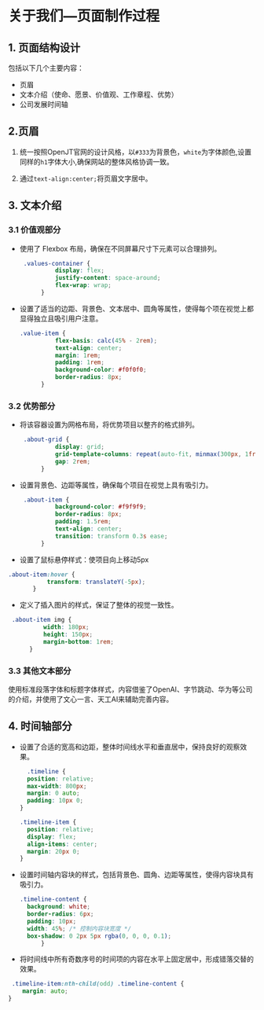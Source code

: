 # 关于我们—页面制作过程
## 1. 页面结构设计
包括以下几个主要内容：
- 页眉
- 文本介绍（使命、愿景、价值观、工作章程、优势）
- 公司发展时间轴
  
## 2.页眉
1. 统一按照OpenJT官网的设计风格，以```#333```为背景色，```white```为字体颜色,设置同样的```h1```字体大小,确保网站的整体风格协调一致。

2. 通过```text-align:center;```将页眉文字居中。
   
## 3. 文本介绍
### 3.1 价值观部分
- 使用了 Flexbox 布局，确保在不同屏幕尺寸下元素可以合理排列。
  ```css
   .values-container {
            display: flex;
            justify-content: space-around;
            flex-wrap: wrap;
        }
  ```
- 设置了适当的边距、背景色、文本居中、圆角等属性，使得每个项在视觉上都显得独立且吸引用户注意。
  ```css
  .value-item {
            flex-basis: calc(45% - 2rem);
            text-align: center;
            margin: 1rem;
            padding: 1rem;
            background-color: #f0f0f0;
            border-radius: 8px;
        }
  ```
### 3.2 优势部分
- 将该容器设置为网格布局，将优势项目以整齐的格式排列。
  ```css
   .about-grid {
            display: grid;
            grid-template-columns: repeat(auto-fit, minmax(300px, 1fr));
            gap: 2rem;
        }
  ```
- 设置背景色、边距等属性，确保每个项目在视觉上具有吸引力。
  ```css
   .about-item {
            background-color: #f9f9f9;
            border-radius: 8px;
            padding: 1.5rem;
            text-align: center;
            transition: transform 0.3s ease;
        }
  ```
- 设置了鼠标悬停样式：使项目向上移动5px
 ```css
 .about-item:hover {
            transform: translateY(-5px);
        }
 ```

 - 定义了插入图片的样式，保证了整体的视觉一致性。
  ```css
   .about-item img {
            width: 180px;
            height: 150px;
            margin-bottom: 1rem;
        }
  ```

  ### 3.3 其他文本部分
  使用标准段落字体和标题字体样式，内容借鉴了OpenAI、字节跳动、华为等公司的介绍，并使用了文心一言、天工AI来辅助完善内容。

  ## 4. 时间轴部分
- 设置了合适的宽高和边距，整体时间线水平和垂直居中，保持良好的观察效果。
  ```css
    .timeline {
    position: relative;
    max-width: 800px;
    margin: 0 auto;
    padding: 10px 0;
  }
  ```
  ```css
  .timeline-item {
    position: relative;
    display: flex;
    align-items: center;
    margin: 20px 0;
  }
  ```
- 设置时间轴内容块的样式，包括背景色、圆角、边距等属性，使得内容块具有吸引力。
  ```css
  .timeline-content {
    background: white;
    border-radius: 6px;
    padding: 10px;
    width: 45%; /* 控制内容块宽度 */
    box-shadow: 0 2px 5px rgba(0, 0, 0, 0.1);
        }
  ```

- 将时间线中所有奇数序号的时间项的内容在水平上固定居中，形成错落交替的效果。
```css
 .timeline-item:nth-child(odd) .timeline-content {
    margin: auto;
}
``` 

  